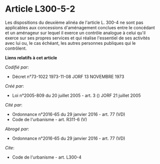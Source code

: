 # Article L300-5-2

Les dispositions du deuxième alinéa de l'article L. 300-4 ne sont pas applicables aux concessions d'aménagement conclues
entre le concédant et un aménageur sur lequel il exerce un contrôle analogue à celui qu'il exerce sur ses propres services et
qui réalise l'essentiel de ses activités avec lui ou, le cas échéant, les autres personnes publiques qui le contrôlent.

**Liens relatifs à cet article**

_Codifié par_:

  - Décret n°73-1022 1973-11-08 JORF 13 NOVEMBRE 1973

_Créé par_:

  - Loi n°2005-809 du 20 juillet 2005 - art. 3 () JORF 21 juillet 2005

_Cité par_:

  - Ordonnance n°2016-65 du 29 janvier 2016 - art. 77 (VD)
  - Code de l'urbanisme - art. R311-6 (V)

_Abrogé par_:

  - Ordonnance n°2016-65 du 29 janvier 2016 - art. 77 (VD)

_Cite_:

  - Code de l'urbanisme - art. L300-4
